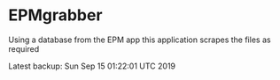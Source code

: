 # EPMgrabber
Using a database from the EPM app this application scrapes the files as required


Latest backup: Sun Sep 15 01:22:01 UTC 2019
